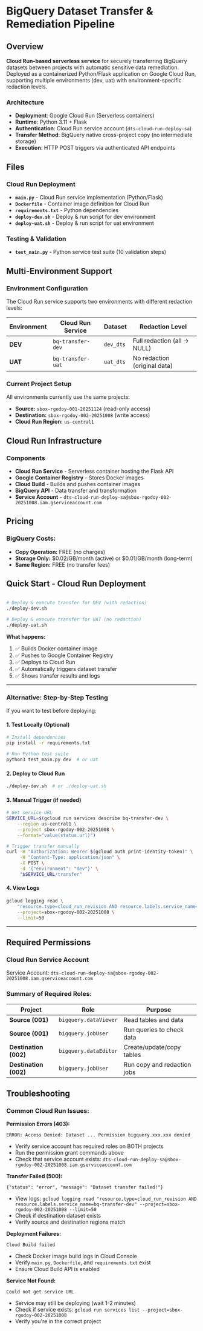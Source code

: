 # BigQuery Dataset Transfer & Remediation Pipeline

## **Overview**

**Cloud Run-based serverless service** for securely transferring BigQuery datasets between projects with automatic sensitive data remediation. Deployed as a containerized Python/Flask application on Google Cloud Run, supporting multiple environments (dev, uat) with environment-specific redaction levels.

### **Architecture**
- **Deployment**: Google Cloud Run (Serverless containers)
- **Runtime**: Python 3.11 + Flask
- **Authentication**: Cloud Run service account (`dts-cloud-run-deploy-sa`)
- **Transfer Method**: BigQuery native cross-project copy (no intermediate storage)
- **Execution**: HTTP POST triggers via authenticated API endpoints

## **Files**

### **Cloud Run Deployment**
- **`main.py`** - Cloud Run service implementation (Python/Flask)
- **`Dockerfile`** - Container image definition for Cloud Run
- **`requirements.txt`** - Python dependencies
- **`deploy-dev.sh`** - Deploy & run script for dev environment 
- **`deploy-uat.sh`** - Deploy & run script for uat environment 

### **Testing & Validation**
- **`test_main.py`** - Python service test suite (10 validation steps)

## **Multi-Environment Support**

### **Environment Configuration**
The Cloud Run service supports two environments with different redaction levels:

| Environment | Cloud Run Service | Dataset | Redaction Level |
|-------------|-------------------|---------|-----------------|
| **DEV** | `bq-transfer-dev` | `dev_dts` | Full redaction (all → NULL) |
| **UAT** | `bq-transfer-uat` | `uat_dts` | No redaction (original data) |

### **Current Project Setup**
All environments currently use the same projects:
- **Source:** `sbox-rgodoy-001-20251124` (read-only access)
- **Destination:** `sbox-rgodoy-002-20251008` (write access)
- **Cloud Run Region:** `us-central1`

## **Cloud Run Infrastructure**

### **Components**
- **Cloud Run Service** - Serverless container hosting the Flask API
- **Google Container Registry** - Stores Docker images
- **Cloud Build** - Builds and pushes container images
- **BigQuery API** - Data transfer and transformation
- **Service Account** - `dts-cloud-run-deploy-sa@sbox-rgodoy-002-20251008.iam.gserviceaccount.com`

## **Pricing**

### **BigQuery Costs:**
- **Copy Operation:** FREE (no charges)
- **Storage Only:** $0.02/GB/month (active) or $0.01/GB/month (long-term)
- **Same Region:** FREE (no transfer fees)


## **Quick Start - Cloud Run Deployment**

```bash

# Deploy & execute transfer for DEV (with redaction)
./deploy-dev.sh

# Deploy & execute transfer for UAT (no redaction)
./deploy-uat.sh
```

**What happens:**
1. ✅ Builds Docker container image
2. ✅ Pushes to Google Container Registry  
3. ✅ Deploys to Cloud Run
4. ✅ Automatically triggers dataset transfer
5. ✅ Shows transfer results and logs

---

### **Alternative: Step-by-Step Testing**

If you want to test before deploying:

#### **1. Test Locally (Optional)**
```bash
# Install dependencies
pip install -r requirements.txt

# Run Python test suite
python3 test_main.py dev  # or uat
```

#### **2. Deploy to Cloud Run**
```bash
./deploy-dev.sh  # or ./deploy-uat.sh
```

#### **3. Manual Trigger (if needed)**
```bash
# Get service URL
SERVICE_URL=$(gcloud run services describe bq-transfer-dev \
    --region us-central1 \
    --project sbox-rgodoy-002-20251008 \
    --format="value(status.url)")

# Trigger transfer manually
curl -H "Authorization: Bearer $(gcloud auth print-identity-token)" \
     -H "Content-Type: application/json" \
     -X POST \
     -d '{"environment": "dev"}' \
     "$SERVICE_URL/transfer"
```

#### **4. View Logs**
```bash
gcloud logging read \
    "resource.type=cloud_run_revision AND resource.labels.service_name=bq-transfer-dev" \
    --project=sbox-rgodoy-002-20251008 \
    --limit=50
```

---

## **Required Permissions**

### **Cloud Run Service Account**
Service Account: `dts-cloud-run-deploy-sa@sbox-rgodoy-002-20251008.iam.gserviceaccount.com`

### **Summary of Required Roles:**
| Project | Role | Purpose |
|---------|------|---------|
| **Source (001)** | `bigquery.dataViewer` | Read tables and data |
| **Source (001)** | `bigquery.jobUser` | Run queries to check data |
| **Destination (002)** | `bigquery.dataEditor` | Create/update/copy tables |
| **Destination (002)** | `bigquery.jobUser` | Run copy and redaction jobs |

## **Troubleshooting**

### **Common Cloud Run Issues:**

**Permission Errors (403):**
```
ERROR: Access Denied: Dataset ... Permission bigquery.xxx.xxx denied
```
- Verify service account has required roles on BOTH projects
- Run the permission grant commands above
- Check that service account exists: `dts-cloud-run-deploy-sa@sbox-rgodoy-002-20251008.iam.gserviceaccount.com`

**Transfer Failed (500):**
```
{"status": "error", "message": "Dataset transfer failed!"}
```
- View logs: `gcloud logging read "resource.type=cloud_run_revision AND resource.labels.service_name=bq-transfer-dev" --project=sbox-rgodoy-002-20251008 --limit=50`
- Check if destination dataset exists
- Verify source and destination regions match

**Deployment Failures:**
```
Cloud Build failed
```
- Check Docker image build logs in Cloud Console
- Verify `main.py`, `Dockerfile`, and `requirements.txt` exist
- Ensure Cloud Build API is enabled

**Service Not Found:**
```
Could not get service URL
```
- Service may still be deploying (wait 1-2 minutes)
- Check if service exists: `gcloud run services list --project=sbox-rgodoy-002-20251008`
- Verify you're in the correct project

